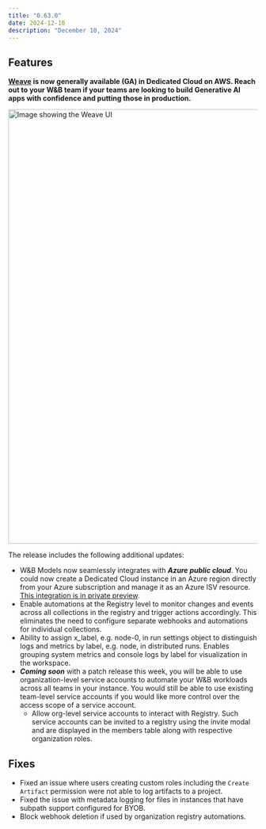 ```yaml
---
title: "0.63.0"
date: 2024-12-10
description: "December 10, 2024"
---
```


## Features

**[Weave](https://wandb.ai/site/weave/) is now generally available (GA) in Dedicated Cloud on AWS. Reach out to your W&B team if your teams are looking to build Generative AI apps with confidence and putting those in production.**

<img width="877" alt="Image showing the Weave UI" src="https://github.com/user-attachments/assets/22786cbc-7d69-4505-b329-78cb87734d19">

The release includes the following additional updates:

* W&B Models now seamlessly integrates with **_Azure public cloud_**. You could now create a Dedicated Cloud instance in an Azure region directly from your Azure subscription and manage it as an Azure ISV resource. [This integration is in private preview](https://wandb.ai/site/partners/azure).
* Enable automations at the Registry level to monitor changes and events across all collections in the registry and trigger actions accordingly. This eliminates the need to configure separate webhooks and automations for individual collections.
* Ability to assign x_label, e.g. node-0, in run settings object to distinguish logs and metrics by label, e.g. node, in distributed runs. Enables grouping system metrics and console logs by label for visualization in the workspace.
* **_Coming soon_** with a patch release this week, you will be able to use organization-level service accounts to automate your W&B workloads across all teams in your instance. You would still be able to use existing team-level service accounts if you would like more control over the access scope of a service account.
    * Allow org-level service accounts to interact with Registry. Such service accounts can be invited to a registry using the invite modal and are displayed in the members table along with respective organization roles.

## Fixes

* Fixed an issue where users creating custom roles including the `Create Artifact` permission were not able to log artifacts to a project.
* Fixed the issue with metadata logging for files in instances that have subpath support configured for BYOB.
* Block webhook deletion if used by organization registry automations.
